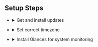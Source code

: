 ## Setup Steps

- <details>
    <summary>Get and install updates</summary>

    ```bash
    sudo apt update && sudo apt upgrade
    ```

</details>

- <details>
    <summary>Set correct timezone</summary>

    ```bash
    sudo dpkg-configure tzdata
    ```

</details>

- <details>
    <summary>Install Glances for system monitoring</summary>

    ```bash
    curl -L https://bit.ly/glances | /bin/bash
    ```

</details>